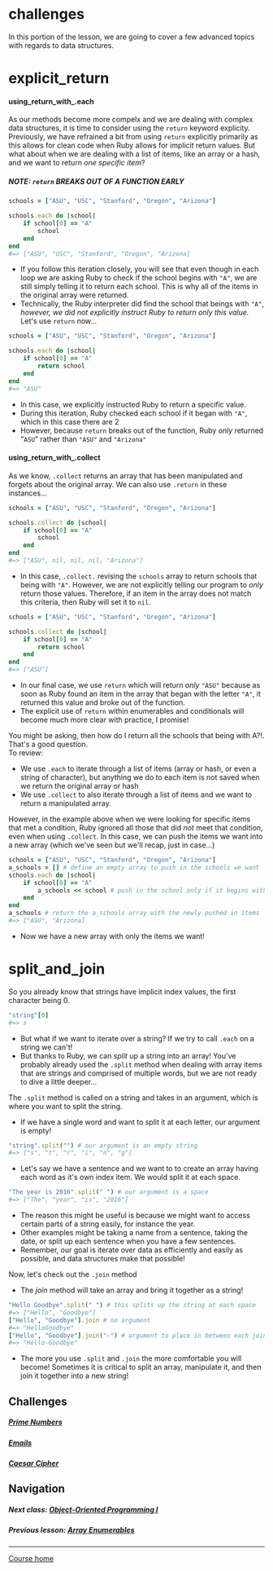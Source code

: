 # challenges
In this portion of the lesson, we are going to cover a few advanced topics with regards to data structures. 

# explicit_return
#### using_return_with_.each
As our methods become more compelx and we are dealing with complex data structures, it is time to consider using the `return` keyword explicity. Previously, we have refrained a bit from using `return` explicitly primarily as this allows for clean code when Ruby allows for implicit return values. But what about when we are dealing with a list of items, like an array or a hash, and we want to return *one specific item*?  

##### NOTE: `return` BREAKS OUT OF A FUNCTION EARLY  

```ruby
schools = ["ASU", "USC", "Stanford", "Oregon", "Arizona"]

schools.each do |school|
    if school[0] == "A"
        school 
    end
end
#=> ["ASU", "USC", "Stanford", "Oregon", "Arizona] 
```
- If you follow this iteration closely, you will see that even though in each loop we are asking Ruby to check if the school begins with `"A"`, we are still simply telling it to return each school. This is why all of the items in the original array were returned. 
- Technically, the Ruby interpreter did find the school that beings with `"A"`, *however, we did not explicitly instruct Ruby to return only this value.* Let's use `return` now...
```ruby
schools = ["ASU", "USC", "Stanford", "Oregon", "Arizona"]

schools.each do |school|
    if school[0] == "A"
        return school 
    end
end
#=> "ASU" 
```
- In this case, we explicitly instructed Ruby to return a specific value.
- During this iteration, Ruby checked each school if it began with `"A"`, which in this case there are 2
- However, because `return` breaks out of the function, Ruby *only* returned "`ASU`" rather than `"ASU"` and `"Arizona"`

#### using_return_with_.collect
As we know, `.collect` returns an array that has been manipulated and forgets about the original array. We can also use `.return` in these instances...
```ruby
schools = ["ASU", "USC", "Stanford", "Oregon", "Arizona"]

schools.collect do |school|
    if school[0] == "A"
        school 
    end
end
#=> ["ASU", nil, nil, nil, "Arizona"]
```
- In this case, `.collect.` revising the `schools` array to return schools that being with `"A"`. However, we are not explicitly telling our program to *only* return those values. Therefore, if an item in the array does not match this criteria, then Ruby will set it to `nil`.
```ruby
schools = ["ASU", "USC", "Stanford", "Oregon", "Arizona"]

schools.collect do |school|
    if school[0] == "A"
        return school 
    end
end
#=> ["ASU"]
```
- In our final case, we use `return` which will return *only* `"ASU"` because as soon as Ruby found an item in the array that began with the letter `"A"`, it returned this value and broke out of the function.
- The explicit use of `return` within enumerables and conditionals will become much more clear with practice, I promise!   

You might be asking, then how do I return all the schools that being with A?!. That's a good question.  
To review:  
- We use `.each` to iterate through a list of items (array or hash, or even a string of character), but anything we do to each item is not saved when we return the original array or hash
- We use `.collect` to also iterate through a list of items and we want to return a manipulated array.  

However, in the example above when we were looking for specific items that met a condition, Ruby ignored all those that did *not* meet that condition, even when using `.collect`. In this case, we can push the items we want into a new array (which we've seen but we'll recap, just in case...)   

```ruby
schools = ["ASU", "USC", "Stanford", "Oregon", "Arizona"]
a_schools = [] # define an empty array to push in the schools we want
schools.each do |school|
    if school[0] == "A"
        a_schools << school # push in the school only if it begins with "A"
    end
end
a_schools # return the a_schools array with the newly pushed in items
#=> ["ASU", "Arizona]
```
- Now we have a new array with only the items we want!  

# split_and_join
So you already know that strings have implicit index values, the first character being 0. 
```ruby
"string"[0]
#=> s
```
- But what if we want to iterate over a string? If we try to call `.each` on a string we can't!
- But thanks to Ruby, we can *split* up a string into an array! You've probably already used the `.split` method when dealing with array items that are strings and comprised of multiple words, but we are not ready to dive a little deeper...  

The `.split` method is called on a string and takes in an argument, which is where you want to split the string. 
- If we have a single word and want to split it at each letter, our argument is empty!
```ruby
"string".split("") # our argument is an empty string
#=> ["s", "t", "r", "i", "n", "g"]
```
- Let's say we have a sentence and we want to to create an array having each word as it's own index item. We would split it at each space.
```ruby
"The year is 2016".split(" ") # our argument is a space
#=> ["The", "year", "is", "2016"]
```
- The reason this might be useful is because we might want to access certain parts of a string easily, for instance the year. 
- Other examples might be taking a name from a sentence, taking the date, or split up each sentence when you have a few sentences. 
- Remember, our goal is iterate over data as efficiently and easily as possible, and data structures make that possible! 

Now, let's check out the `.join` method
- The *join* method will take an array and bring it together as a string!
```ruby
"Hello Goodbye".split(" ") # this splits up the string at each space
#=> ["Hello", "Goodbye"]
["Hello", "Goodbye"].join # no argument
#=> "HelloGoodbye"
["Hello", "Goodbye"].join("-") # argument to place in between each joined item
#=> "Hello-Goodbye"
```
- The more you use `.split` and `.join` the more comfortable you will become! Sometimes it is critical to split an array, manipulate it, and then join it together into a new string!  


## Challenges    
##### [Prime Numbers](https://github.com/Coderdotnew/intro_web_apps_bs/tree/master/05_class/03_challenges/code/01_prime)
##### [Emails](https://github.com/Coderdotnew/intro_web_apps_bs/tree/master/05_class/03_challenges/code/02_emails)  
##### [Caesar Cipher](https://github.com/Coderdotnew/intro_web_apps_bs/tree/master/05_class/03_challenges/code/03_caesar_cipher)

## Navigation  
##### Next class: [Object-Oriented Programming I](https://github.com/Coderdotnew/intro_web_apps_bs/tree/master/06_class)    
##### Previous lesson: [Array Enumerables](https://github.com/Coderdotnew/intro_web_apps_bs/tree/master/05_class/02_array_enumerables) 
---  
[Course home](https://github.com/Coderdotnew/intro_web_apps_bs)   